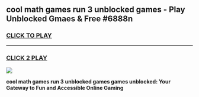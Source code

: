 
## cool math games run 3 unblocked games - Play Unblocked Gmaes & Free #6888n
<h3>
<a href="https://premium.freeplayer.one?title=cool_math_games_run_3_unblocked_games&ref=01M">CLICK TO PLAY</a></h3>
<hr>

<h3>
<a href="https://premium.freeplayer.one?title=cool_math_games_run_3_unblocked_games&ref=01M">CLICK 2 PLAY</a>
  
</h3>

<a href="https://premium.freeplayer.one?title=cool_math_games_run_3_unblocked_games&ref=01M"><img src="https://clearcache.store/games.png"></a>


**cool math games run 3 unblocked games games unblocked: Your Gateway to Fun and Accessible Online Gaming**
